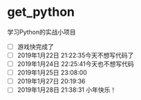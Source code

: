# get_python
学习Python的实战小项目
- [ ] 游戏快完成了
- [ ] 2019年1月22日 21:22:35今天不想写代码了
- [ ] 2019年1月24日 22:25:41今天也不想写代码
- [ ] 2019年1月25日 23:08:00
- [ ] 2019年1月27日 20:19:36
- [ ] 2019年1月28日 21:38:31 小年快乐！
